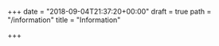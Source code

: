 +++
date = "2018-09-04T21:37:20+00:00"
draft = true
path = "/information"
title = "Information"

+++
